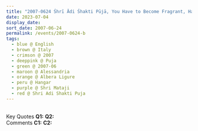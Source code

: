 ```yaml
---
title: "2007-0624 Śhrī Ādi Śhakti Pūjā, You Have to Become Fragrant, Hangar (now Nirmal Temple), Albera Ligure, Alessandria, Italy"
date: 2023-07-04
display_date: 
sort_date: 2007-06-24
permalink: /events/2007-0624-b
tags:
  - blue @ English
  - brown @ Italy
  - crimson @ 2007
  - deeppink @ Puja
  - green @ 2007-06
  - maroon @ Alessandria
  - orange @ Albera Ligure
  - peru @ Hangar
  - purple @ Shri Mataji
  - red @ Shri Adi Shakti Puja
---
```


<br>

<wave-list>
  <list-title color="DarkSeaGreen" width="55">Key Quotes</list-title>
  <list-item color="BlanchedAlmond" width="280"><b>Q1:</b> <i></i></list-item>
  <list-item color="Lavender" width="280"><b>Q2:</b> <i></i></list-item>
</wave-list>

<br>

<wave-list>
  <list-title color="DarkSeaGreen" width="55">Comments</list-title>
  <list-item color="BlanchedAlmond" width="280"><b>C1:</b> <i></i></list-item>
  <list-item color="Lavender" width="280"><b>C2:</b> <i></i></list-item>
</wave-list>